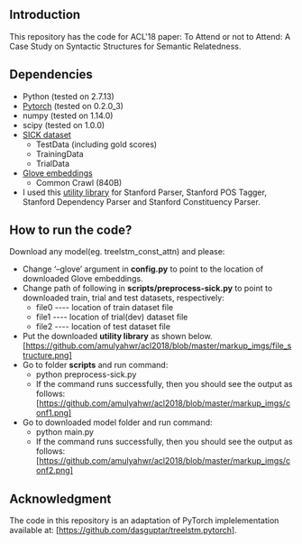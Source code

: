 ## Introduction
This repository has the code for ACL'18 paper: To Attend or not to Attend: A Case Study on Syntactic Structures for Semantic Relatedness.

## Dependencies
* Python (tested on 2.7.13)
* [Pytorch](http://pytorch.org/) (tested on 0.2.0_3)
* numpy (tested on 1.14.0)
* scipy (tested on 1.0.0)
* [SICK dataset](http://alt.qcri.org/semeval2014/task1/index.php?id=data-and-tools)
	* TestData (including gold scores)
	* TrainingData
	* TrialData
* [Glove embeddings](https://nlp.stanford.edu/projects/glove/)
	* Common Crawl (840B)
* I used this [utility library]() for Stanford Parser, Stanford POS Tagger, Stanford Dependency Parser and Stanford Constituency Parser.

## How to run the code?
Download any model(eg. treelstm_const_attn) and please:
* Change ‘–glove’ argument in **config.py** to point to the location of downloaded Glove embeddings.
* Change path of following in **scripts/preprocess-sick.py** to point to downloaded train, trial and test datasets, respectively:
	* file0 ---- location of train dataset file
	* file1 ---- location of trial(dev) dataset file
	* file2 ---- location of test dataset file
* Put the downloaded **utility library** as shown below.
[https://github.com/amulyahwr/acl2018/blob/master/markup_imgs/file_structure.png]
* Go to folder **scripts** and run command:
	* python preprocess-sick.py
	* If the command runs successfully, then you should see the output as follows:
	  [https://github.com/amulyahwr/acl2018/blob/master/markup_imgs/conf1.png]
* Go to downloaded model folder and run command:
	* python main.py
	* If the command runs successfully, then you should see the output as follows:
	  [https://github.com/amulyahwr/acl2018/blob/master/markup_imgs/conf2.png]

## Acknowledgment
The code in this repository is an adaptation of PyTorch implelementation available at: [https://github.com/dasguptar/treelstm.pytorch].
